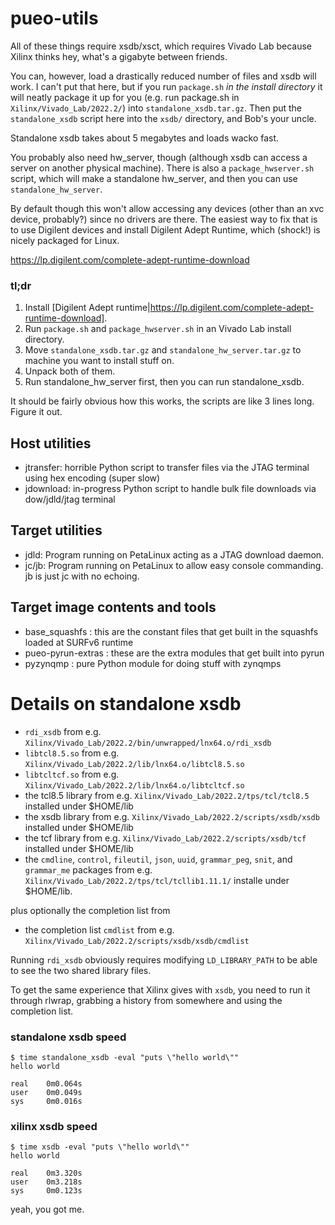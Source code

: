 # pueo-utils

All of these things require xsdb/xsct, which requires Vivado Lab because Xilinx thinks hey, what's a
gigabyte between friends.

You can, however, load a drastically reduced number of files and xsdb will work. I can't put that
here, but if you run ``package.sh`` _in the install directory_ it will neatly package it up for you
(e.g. run package.sh in ``Xilinx/Vivado_Lab/2022.2/``) into ``standalone_xsdb.tar.gz``. Then put 
the ``standalone_xsdb`` script here into the ``xsdb/`` directory, and Bob's your uncle.

Standalone xsdb takes about 5 megabytes and loads wacko fast.

You probably also need hw_server, though (although xsdb can access a server on another physical machine).
There is also a ``package_hwserver.sh`` script, which will make a standalone hw_server, and then
you can use ``standalone_hw_server``.

By default though this won't allow accessing any devices (other than an xvc device, probably?)
since no drivers are there. The easiest way to fix that is to use Digilent devices and install
Digilent Adept Runtime, which (shock!) is nicely packaged for Linux.

https://lp.digilent.com/complete-adept-runtime-download

### tl;dr

1. Install [Digilent Adept runtime|https://lp.digilent.com/complete-adept-runtime-download].
2. Run ``package.sh`` and ``package_hwserver.sh`` in an Vivado Lab install directory.
3. Move ``standalone_xsdb.tar.gz`` and ``standalone_hw_server.tar.gz`` to machine you want to install stuff on.
4. Unpack both of them.
5. Run standalone_hw_server first, then you can run standalone_xsdb.

It should be fairly obvious how this works, the scripts are like 3 lines long.
Figure it out.

## Host utilities

* jtransfer: horrible Python script to transfer files via the JTAG terminal using hex encoding (super slow)
* jdownload: in-progress Python script to handle bulk file downloads via dow/jdld/jtag terminal

## Target utilities

* jdld: Program running on PetaLinux acting as a JTAG download daemon.
* jc/jb: Program running on PetaLinux to allow easy console commanding. jb is just jc with no echoing.

## Target image contents and tools

* base_squashfs : this are the constant files that get built in the squashfs loaded at SURFv6 runtime
* pueo-pyrun-extras : these are the extra modules that get built into pyrun
* pyzynqmp : pure Python module for doing stuff with zynqmps

# Details on standalone xsdb

* ``rdi_xsdb`` from e.g. ``Xilinx/Vivado_Lab/2022.2/bin/unwrapped/lnx64.o/rdi_xsdb``
* ``libtcl8.5.so`` from e.g. ``Xilinx/Vivado_Lab/2022.2/lib/lnx64.o/libtcl8.5.so``
* ``libtcltcf.so`` from e.g. ``Xilinx/Vivado_Lab/2022.2/lib/lnx64.o/libtcltcf.so``
* the tcl8.5 library from e.g. ``Xilinx/Vivado_Lab/2022.2/tps/tcl/tcl8.5`` installed under $HOME/lib
* the xsdb library from e.g. ``Xilinx/Vivado_Lab/2022.2/scripts/xsdb/xsdb`` installed under $HOME/lib
* the tcf library from e.g. ``Xilinx/Vivado_Lab/2022.2/scripts/xsdb/tcf`` installed under $HOME/lib
* the ``cmdline``, ``control``, ``fileutil``, ``json``, ``uuid``, ``grammar_peg``, ``snit``, and ``grammar_me`` packages from
  e.g. ``Xilinx/Vivado_Lab/2022.2/tps/tcl/tcllib1.11.1/`` installe under $HOME/lib.

plus optionally the completion list from
* the completion list ``cmdlist`` from e.g. ``Xilinx/Vivado_Lab/2022.2/scripts/xsdb/xsdb/cmdlist``

Running ``rdi_xsdb`` obviously requires modifying ``LD_LIBRARY_PATH`` to be able to see the two
shared library files.

To get the same experience that Xilinx gives with ``xsdb``, you need to run it through rlwrap,
grabbing a history from somewhere and using the completion list.

### standalone xsdb speed

```
$ time standalone_xsdb -eval "puts \"hello world\""
hello world

real    0m0.064s
user    0m0.049s
sys     0m0.016s
```

### xilinx xsdb speed

```
$ time xsdb -eval "puts \"hello world\""
hello world

real    0m3.320s
user    0m3.218s
sys     0m0.123s
```
yeah, you got me.
